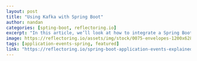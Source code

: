 ```yaml
---
layout: post
title: "Using Kafka with Spring Boot"
author: nandan
categories: [spting-boot, reflectoring.io]
excerpt: "In this article, we’ll look at how to integrate a Spring Boot application with Apache Kafka and start sending and consuming messages from our application."
image: https://reflectoring.io/assets/img/stock/0075-envelopes-1200x628.jpg
tags: [application-events-spring, featured]
link: "https://reflectoring.io/spring-boot-application-events-explained/"
---
```

